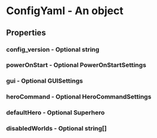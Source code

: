 

# ConfigYaml - An object



## Properties



### config_version - Optional string



### powerOnStart - Optional PowerOnStartSettings



### gui - Optional GUISettings



### heroCommand - Optional HeroCommandSettings



### defaultHero - Optional Superhero



### disabledWorlds - Optional string[]

